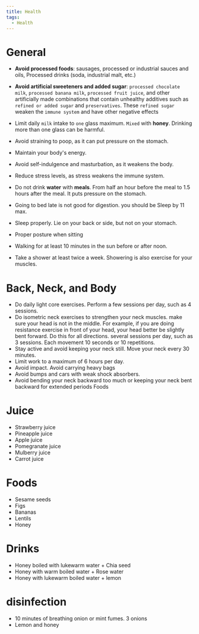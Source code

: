 ```yaml
---
title: Health
tags:
  - Health
---
```


# General

* **Avoid processed foods**: sausages, processed or industrial sauces and oils, Processed drinks (soda, industrial malt, etc.)

* **Avoid artificial sweeteners and added sugar**: `processed chocolate milk`, `processed banana milk`, `processed fruit juice`, and other artificially made combinations that contain unhealthy additives such as `refined or added sugar` and `preservatives`. These `refined sugar` weaken the `immune system` and have other negative effects
* Limit daily `milk` intake to `one` glass maximum. `Mixed` with **honey**. Drinking more than one glass can be harmful.

* Avoid straining to poop, as it can put pressure on the stomach.
* Maintain your body's energy.
* Avoid self-indulgence and masturbation, as it weakens the body.
* Reduce stress levels, as stress weakens the immune system.
* Do not drink **water** with **meals**. From half an hour before the meal to 1.5 hours after the meal. It puts pressure on the stomach.
* Going to bed late is not good for digestion. you should be Sleep by 11 max.
* Sleep properly. Lie on your back or side, but not on your stomach.
* Proper posture when sitting

* Walking for at least 10 minutes in the sun before or after noon.
* Take a shower at least twice a week. Showering is also exercise for your muscles.

# Back, Neck, and Body

* Do daily light core exercises. Perform a few sessions per day, such as 4 sessions.
* Do isometric neck exercises to strengthen your neck muscles. make sure your head is not in the middle. For example, if you are doing resistance exercise in front of your head, your head better be slightly bent forward. Do this for all directions. several sessions per day, such as 3 sessions. Each movement 10 seconds or 10 repetitions.
* Stay active and avoid keeping your neck still. Move your neck every 30 minutes.
* Limit work to a maximum of 6 hours per day.
* Avoid impact. Avoid carrying heavy bags
* Avoid bumps and cars with weak shock absorbers.
* Avoid bending your neck backward too much or keeping your neck bent backward for extended periods
Foods

# Juice

* Strawberry juice
* Pineapple juice
* Apple juice
* Pomegranate juice
* Mulberry juice
* Carrot juice

# Foods

* Sesame seeds
* Figs
* Bananas
* Lentils
* Honey

# Drinks

* Honey boiled with lukewarm water + Chia seed
* Honey with warm boiled water + Rose water
* Honey with lukewarm boiled water + lemon

# disinfection

* 10 minutes of breathing onion or mint fumes. 3 onions
* Lemon and honey
